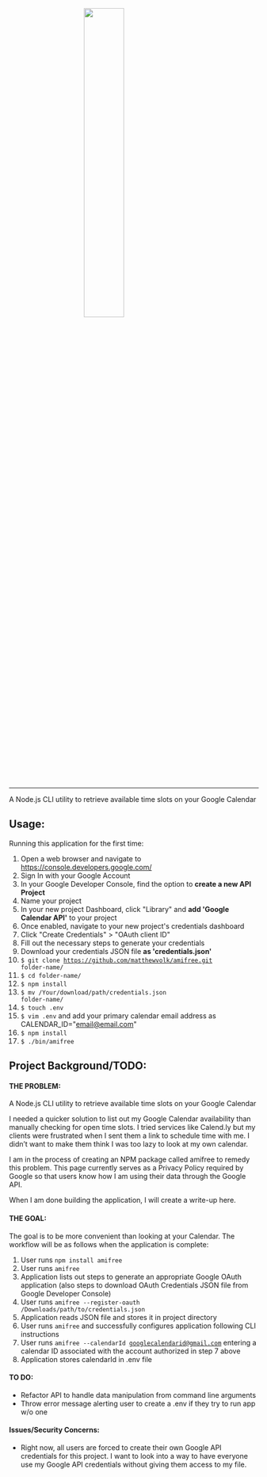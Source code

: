 <!-- ![amifree](https://i.imgur.com/d5KjzJb.png "amifree") -->
<img src="https://i.imgur.com/jz50uYK.gif" style="display: block; margin-left: auto; margin-right: auto; width: 40%;">

---
A Node.js CLI utility to retrieve available time slots on your Google Calendar

## Usage:
Running this application for the first time:

1. Open a web browser and navigate to https://console.developers.google.com/
2. Sign In with your Google Account
3. In your Google Developer Console, find the option to **create a new API Project**
4. Name your project
5. In your new project Dashboard, click "Library" and **add 'Google Calendar API'** to your project
6. Once enabled, navigate to your new project's credentials dashboard
7. Click "Create Credentials" > "OAuth client ID"
8. Fill out the necessary steps to generate your credentials
9. Download your credentials JSON file **as 'credentials.json'**
10. <code>$ git clone https://github.com/matthewvolk/amifree.git folder-name/</code>
11. <code>$ cd folder-name/</code>
12. <code>$ npm install</code>
13. <code>$ mv /Your/download/path/credentials.json folder-name/</code>
14. <code>$ touch .env</code>
15. <code>$ vim .env</code> and add your primary calendar email address as CALENDAR_ID="email@email.com"
16. <code>$ npm install</code>
17. <code>$ ./bin/amifree</code>

## Project Background/TODO:
#### THE PROBLEM:
A Node.js CLI utility to retrieve available time slots on your Google Calendar

I needed a quicker solution to list out my Google Calendar availability than manually checking for open time slots. I tried services like Calend.ly but my clients were frustrated when I sent them a link to schedule time with me. I didn’t want to make them think I was too lazy to look at my own calendar.

I am in the process of creating an NPM package called amifree to remedy this problem. This page currently serves as a Privacy Policy required by Google so that users know how I am using their data through the Google API.

When I am done building the application, I will create a write-up here.

#### THE GOAL: 
The goal is to be more convenient than looking at your Calendar. The workflow will be as follows when the application is complete:
1. User runs <code>npm install amifree</code>
2. User runs <code>amifree</code>
3. Application lists out steps to generate an appropriate Google OAuth application (also steps to download OAuth Credentials JSON file from Google Developer Console)
5. User runs <code>amifree --register-oauth /Downloads/path/to/credentials.json</code>
6. Application reads JSON file and stores it in project directory
7. User runs <code>amifree</code> and successfully configures application following CLI instructions
8. User runs <code>amifree --calendarId googlecalendarid@gmail.com</code> entering a calendar ID associated with the account authorized in step 7 above
9. Application stores calendarId in .env file

#### TO DO:
* Refactor API to handle data manipulation from command line arguments
* Throw error message alerting user to create a .env if they try to run app w/o one

#### Issues/Security Concerns:
* Right now, all users are forced to create their own Google API credentials for this project. I want to look into a way to have everyone use my Google API credentials without giving them access to my file.


